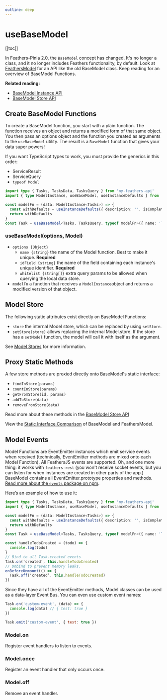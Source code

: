 ```yaml
---
outline: deep
---
```


<script setup>
import Badge from '../components/Badge.vue'
import pkg from '../../package.json'
import BlockQuote from '../components/BlockQuote.vue'
</script>

<div style="position: fixed; z-index: 1000; top: 2px; right: 2px;">
  <Badge :label="`v${pkg.version}`" />
</div>

# useBaseModel

[[toc]]

In Feathers-Pinia 2.0, the `BaseModel` concept has changed.  It's no longer a class, and it no longer includes Feathers
functionality, by default. Look at [FeathersModel](/guide/use-feathers-model) for an API like the old BaseModel class.
Keep reading for an overview of BaseModel Functions.

**Related reading:**

- [BaseModel Instance API](/guide/use-base-model-instances)
- [BaseModel Store API](/guide/use-base-model-stores)

## Create BaseModel Functions

To create a BaseModel function, you start with a plain function. The function receives an object and returns a
modified form of that same object. You then pass an options object and the function you created as arguments to the
`useBaseModel` utility. The result is a `BaseModel` function that gives your data super powers!

If you want TypeScript types to work, you must provide the generics in this order:

- ServiceResult
- ServiceQuery
- `typeof Model`

<!--@include: ./notification-feathers-client.md-->

```ts
import type { Tasks, TasksData, TasksQuery } from 'my-feathers-api'
import { type ModelInstance, useBaseModel, useInstanceDefaults } from 'feathers-pinia'

const modelFn = (data: ModelInstance<Tasks>) => {
  const withDefaults = useInstanceDefaults({ description: '', isComplete: false }, data)
  return withDefaults
}
const Task = useBaseModel<Tasks, TasksQuery, typeof modelFn>({ name: 'Task', idField: '_id' }, modelFn)
```

### useBaseModel(options, Model)

- `options {Object}`
  - `name {string}` the name of the Model function. Best to make it unique. **Required**
  - `idField {string}` the name of the field containing each instance's unique identifier. **Required**
  - `whitelist {string[]}` extra query params to be allowed when querying the local data store.
- `modelFn` a function that receives a `ModelInstance`object and returns a modified version of that object.

## Model Store

The following static attributes exist directly on BaseModel Functions:

- `store` the internal Model store, which can be replaced by using `setStore`.
- `setStore(store)` allows replacing the internal Model.store. If the store has a `setModel` function, the model will
call it with itself as the argument.

See [Model Stores](/guide/model-stores) for more information.

## Proxy Static Methods

A few store methods are proxied directly onto BaseModel's static interface:

- `findInStore(params)`
- `countInStore(params)`
- `getFromStore(id, params)`
- `addToStore(data)`
- `removeFromStore(data)`

Read more about these methods in the [BaseModel Store API](/guide/use-base-model-stores#storage)

View the [Static Interface Comparison](/guide/model-functions#compare-static-properties) of BaseModel and FeathersModel.

## Model Events

Model Functions are EventEmitter instances which emit service events when received (technically, EventEmitter methods
are mixed onto each Model Function). All FeathersJS events are supported. Oh, and one more thing: it works with
`feathers-rest` (you won't receive socket events, but you can listen for when instances are created in other parts of
the app.) BaseModel contains all EventEmitter.prototype properties and methods.
[Read more about the `events` package on npm](https://npmjs.com/package/events).

Here’s an example of how to use it:

<!--@include: ./notification-feathers-client.md-->

```ts
import type { Tasks, TasksData, TasksQuery } from 'my-feathers-api'
import { type ModelInstance, useBaseModel, useInstanceDefaults } from 'feathers-pinia'

const modelFn = (data: ModelInstance<Tasks>) => {
  const withDefaults = useInstanceDefaults({ description: '', isComplete: false }, data)
  return withDefaults
}
const Task = useBaseModel<Tasks, TasksQuery, typeof modelFn>({ name: 'Task', idField: '_id' }, modelFn)

const handleTodoCreated = (todo) => {
  console.log(todo)
}
// Bind to all Task.created events
Task.on(‘created’, this.handleTodoCreated)
// Unbind to prevent memory leaks.
onBeforeUnmount(() => {
  Task.off(‘created’, this.handleTodoCreated)
})
```

Since they have all of the EventEmitter methods, Model classes can be used as a data-layer Event Bus. You can even use
custom event names:

```js
Task.on('custom-event', (data) => {
  console.log(data) // { test: true }
})

Task.emit('custom-event', { test: true })
```

### Model.on

Register event handlers to listen to events.

### Model.once

Register an event handler that only occurs once.

### Model.off

Remove an event handler.
